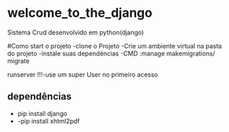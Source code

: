 # welcome_to_the_django
Sistema Crud desenvolvido em python(django)

#Como start o projeto
-clone o Projeto
-Crie um ambiente virtual na pasta do projeto
-instale suas dependências
-CMD :manage makemigrations/ migrate

runserver
!!!-use um super User no primeiro acesso


## dependências
- pip install django 
- -pip install xhtml2pdf